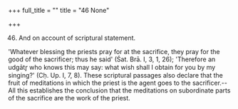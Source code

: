 +++
full_title = ""
title = "46 None"

+++


46. And on account of scriptural statement.

'Whatever blessing the priests pray for at the sacrifice, they pray for the good of the sacrificer; thus he said' (Śat. Brā. I, 3, 1, 26); 'Therefore an udgātr̥ who knows this may say: what wish shall I obtain for you by my singing?' (Cḥ. Up. I, 7, 8). These scriptural passages also declare that the fruit of meditations in which the priest is the agent goes to the sacrificer.--All this establishes the conclusion that the meditations on subordinate parts of the sacrifice are the work of the priest.

